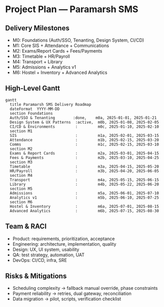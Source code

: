 # Project Plan — Paramarsh SMS

## Delivery Milestones
- M0: Foundations (Auth/SSO, Tenanting, Design System, CI/CD)
- M1: Core SIS + Attendance + Communications
- M2: Exams/Report Cards + Fees/Payments
- M3: Timetable + HR/Payroll
- M4: Transport + Library
- M5: Admissions + Analytics v1
- M6: Hostel + Inventory + Advanced Analytics

## High-Level Gantt
```mermaid
gantt
  title Paramarsh SMS Delivery Roadmap
  dateFormat  YYYY-MM-DD
  section Foundations
  Auth/SSO & Tenanting        :done,    m0a, 2025-01-01, 2025-01-21
  Design System & UX Patterns  :active,  m0b, 2025-01-08, 2025-02-05
  CI/CD & Environments         :         m0c, 2025-01-10, 2025-02-10
  section M1
  SIS                          :         m1a, 2025-02-01, 2025-03-15
  Attendance                   :         m1b, 2025-02-15, 2025-03-20
  Comms                        :         m1c, 2025-02-15, 2025-03-10
  section M2
  Exams & Report Cards         :         m2a, 2025-03-01, 2025-04-15
  Fees & Payments              :         m2b, 2025-03-10, 2025-04-25
  section M3
  Timetable                    :         m3a, 2025-04-15, 2025-05-20
  HR/Payroll                   :         m3b, 2025-04-20, 2025-06-05
  section M4
  Transport                    :         m4a, 2025-05-15, 2025-06-15
  Library                      :         m4b, 2025-05-22, 2025-06-20
  section M5
  Admissions                   :         m5a, 2025-06-01, 2025-07-10
  Analytics v1                 :         m5b, 2025-06-10, 2025-07-25
  section M6
  Hostel & Inventory           :         m6a, 2025-07-01, 2025-08-15
  Advanced Analytics           :         m6b, 2025-07-15, 2025-08-30
```

## Team & RACI
- Product: requirements, prioritization, acceptance
- Engineering: architecture, implementation, quality
- Design: UX, UI system, usability
- QA: test strategy, automation, UAT
- DevOps: CI/CD, infra, SRE

## Risks & Mitigations
- Scheduling complexity → fallback manual override, phase constraints
- Payment reliability → retries, dual gateway, reconciliation
- Data migration → pilot, scripts, verification checklist
